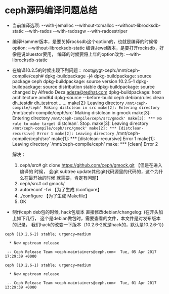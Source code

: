 # ceph源码编译问题总结

* 当前编译选项:
  --with-jemalloc --without-tcmalloc --without-librocksdb-static --with-rados  --with-radosgw  --with-radosstriper

* 编译Hammer版本，是要关掉rocksdb这个option的，也就是编译的时候带option: --without-librocksdb-static
编译Jewel版本，是要打开rocksdb，好像是说bluestor要用， 编译的时候要将上年的option改为: --with-librocksdb-static

* 在编译10.2.5的时候出现下列问题：
  root@ygt-ceph:/mnt/ceph-compile/ceph# dpkg-buildpackage -j4
  dpkg-buildpackage: source package ceph
  dpkg-buildpackage: source version 10.2.5-1
  dpkg-buildpackage: source distribution stable
  dpkg-buildpackage: source changed by Alfredo Deza <adeza@redhat.com>
  dpkg-buildpackage: host architecture amd64
  dpkg-source --before-build ceph
  debian/rules clean
  dh_testdir
  dh_testroot
  ......
  make[2]: Leaving directory `/mnt/ceph-compile/ceph'
  Making distclean in src
  make[2]: Entering directory `/mnt/ceph-compile/ceph/src'
  Making distclean in gmock
  make[3]: Entering directory `/mnt/ceph-compile/ceph/src/gmock'
  make[3]: *** No rule to make target `distclean'.  Stop.
  make[3]: Leaving directory `/mnt/ceph-compile/ceph/src/gmock'
  make[2]: *** [distclean-recursive] Error 1
  make[2]: Leaving directory `/mnt/ceph-compile/ceph/src'
  make[1]: *** [distclean-recursive] Error 1
  make[1]: Leaving directory `/mnt/ceph-compile/ceph'
  make: *** [clean] Error 2

  解决：
  1. ceph/src# git clone  https://github.com/ceph/gmock.git 【但是在进入编译的
  时候， 会git subtree update其他git代码源里的代码的，这个为什么在最开始的时候
  就需要，肯定有问题】
  2. ceph/src# cd gmock/
  3. autoreconf -fvi 【为了生成./configure】
  4. ./configure  【为了生成 Makefile】
  5. OK

* 制作ceph deb包的时候, hack包版本
直接修改debian/changelog: (在开头加上如下几行， 这个是debian做包时，需要查看的文件，本文件是对发布版本的记录， 我们hack的改变一下版本（10.2.6-2就是hack的，默认是10.2.6-1）)

```
ceph (10.2.6-2) stable; urgency=medium

  * New upstream release

 -- Ceph Release Team <ceph-maintainers@ceph.com>  Tue, 05 Apr 2017 17:29:39 +0000

ceph (10.2.6-1) stable; urgency=medium

  * New upstream release

 -- Ceph Release Team <ceph-maintainers@ceph.com>  Tue, 01 Apr 2017 13:29:39 +0000
```